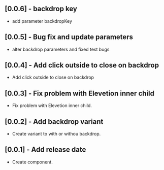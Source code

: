 ## [0.0.6] - backdrop key

* add parameter backdropKey
## [0.0.5] - Bug fix and update parameters

* alter backdrop parameters and fixed test bugs
## [0.0.4] - Add click outside to close on backdrop

* Add click outside to close on backdrop

## [0.0.3] - Fix problem with Elevetion inner child

* Fix problem with Elevetion inner child.

## [0.0.2] - Add backdrop variant

* Create variant to with or withou backdrop.

## [0.0.1] - Add release date

* Create component.